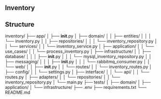## Inventory

## Structure
inventory/
├── app/
│   ├── __init__.py
│   ├── domain/
│   │   ├── entities/
│   │   │   └── inventory.py
│   │   ├── repositories/
│   │   │   └── inventory_repository.py
│   │   └── services/
│   │       └── inventory_service.py
│   ├── application/
│   │   └── use_cases/
│   │       └── process_inventory.py
│   ├── infrastructure/
│   │   ├── database/
│   │   │   ├── __init__.py
│   │   │   └── mysql_inventory_repository.py
│   │   ├── messaging/
│   │   │   ├── __init__.py
│   │   │   └── rabbitmq_consumer.py
│   │   └── web/
│   │       ├── __init__.py
│   │       └── routes/
│   │           └── inventory_routes.py
│   ├── config/
│   │   └── settings.py
│   ├── interface/
│   │   └── api/
│   │       └── routes.py
│   ├── adapters/
│   │   └── repositories/
│   │       └── inventory_repository.py 
│   └── main.py
├── tests/
│   ├── domain/
│   ├── application/
│   └── infrastructure/
├── .env
├── requirements.txt
└── README.md

